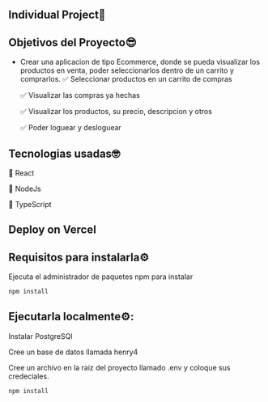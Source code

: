 ## Individual Project🚀

## Objetivos del Proyecto😎

- Crear una aplicacion de tipo Ecommerce, donde se pueda visualizar los productos en venta, poder seleccionarlos dentro de un carrito y comprarlos.
  ✅ Seleccionar productos en un carrito de compras
  
  ✅ Visualizar las compras ya hechas
  
  ✅ Visualizar los productos, su precio, descripcion y otros
  
  ✅ Poder loguear y desloguear

## Tecnologias usadas🤓

🤖 React

🤖 NodeJs

🤖 TypeScript

## Deploy on Vercel



## Requisitos para instalarla⚙️

Ejecuta el administrador de paquetes npm para instalar

```bash
npm install
```


## Ejecutarla localmente⚙️:

Instalar PostgreSQl 

Cree un base de datos llamada henry4

Cree un archivo en la raiz del proyecto llamado .env y coloque sus credeciales.


```bash
npm install
```
